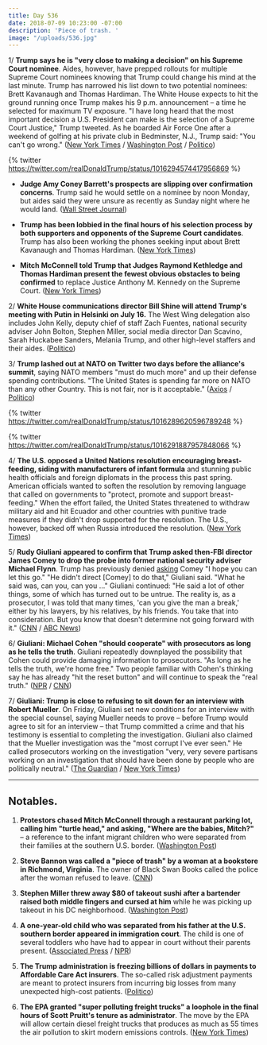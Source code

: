```yaml
---
title: Day 536
date: 2018-07-09 10:23:00 -07:00
description: 'Piece of trash. '
image: "/uploads/536.jpg"
---
```


1/ **Trump says he is "very close to making a decision" on his Supreme Court nominee**. Aides, however, have prepped rollouts for multiple Supreme Court nominees knowing that Trump could change his mind at the last minute. Trump has narrowed his list down to two potential nominees: Brett Kavanaugh and Thomas Hardiman. The White House expects to hit the ground running once Trump makes his 9 p.m. announcement – a time he selected for maximum TV exposure. "I have long heard that the most important decision a U.S. President can make is the selection of a Supreme Court Justice," Trump tweeted. As he boarded Air Force One after a weekend of golfing at his private club in Bedminster, N.J., Trump said: "You can't go wrong." ([New York Times](https://www.nytimes.com/2018/07/08/us/politics/trump-supreme-court.html) / [Washington Post](https://www.washingtonpost.com/politics/courts_law/trump-weighs-top-picks-for-supreme-court-amid-last-minute-maneuvering/2018/07/08/4a65b1b8-82d3-11e8-8553-a3ce89036c78_story.html) / [Politico](https://www.politico.com/story/2018/07/08/trump-supreme-court-justice-702138))

{% twitter https://twitter.com/realDonaldTrump/status/1016294574417956869 %}

* **Judge Amy Coney Barrett's prospects are slipping over confirmation concerns**. Trump said he would settle on a nominee by noon Monday, but aides said they were unsure as recently as Sunday night where he would land. ([Wall Street Journal](https://www.wsj.com/articles/trump-weighs-supreme-court-candidates-as-decision-nears-1531086183))

* **Trump has been lobbied in the final hours of his selection process by both supporters and opponents of the Supreme Court candidates**. Trump has also been working the phones seeking input about Brett Kavanaugh and Thomas Hardiman. ([New York Times](https://www.nytimes.com/2018/07/09/us/politics/trump-supreme-court-nomination.html))

* **Mitch McConnell told Trump that Judges Raymond Kethledge and Thomas Hardiman present the fewest obvious obstacles to being confirmed** to replace Justice Anthony M. Kennedy on the Supreme Court. ([New York Times](https://www.nytimes.com/2018/07/07/us/politics/trump-mcconnell-supreme-court.html))

2/ **White House communications director Bill Shine will attend Trump's meeting with Putin in Helsinki on July 16.** The West Wing delegation also includes John Kelly, deputy chief of staff Zach Fuentes, national security adviser John Bolton, Stephen Miller, social media director Dan Scavino, Sarah Huckabee Sanders, Melania Trump, and other high-level staffers and their aides. ([Politico](https://www.politico.com/story/2018/07/08/shine-trump-putin-summit-702294))

3/ **Trump lashed out at NATO on Twitter two days before the alliance's summit**, saying NATO members "must do much more" and up their defense spending contributions. "The United States is spending far more on NATO than any other Country. This is not fair, nor is it acceptable." ([Axios](https://www.axios.com/trump-tweets-nato-summit-angela-merkel-germany-7da69b41-9f5c-444d-9a7a-cf666904ad8f.html) / [Politico](https://www.politico.com/story/2018/07/09/trump-criticize-nato-summit-702296))

{% twitter https://twitter.com/realDonaldTrump/status/1016289620596789248 %}

{% twitter https://twitter.com/realDonaldTrump/status/1016291887957848066 %}

4/ **The U.S. opposed a United Nations resolution encouraging breast-feeding, siding with manufacturers of infant formula** and stunning public health officials and foreign diplomats in the process this past spring. American officials wanted to soften the resolution by removing language that called on governments to "protect, promote and support breast-feeding." When the effort failed, the United States threatened to withdraw military aid and hit Ecuador and other countries with punitive trade measures if they didn't drop supported for the resolution. The U.S., however, backed off when Russia introduced the resolution. ([New York Times](https://www.nytimes.com/2018/07/08/health/world-health-breastfeeding-ecuador-trump.html))

5/ **Rudy Giuliani appeared to confirm that Trump asked then-FBI director James Comey to drop the probe into former national security adviser Michael Flynn**. Trump has previously denied [asking](https://whatthefuckjusthappenedtoday.com/2017/05/16/Day-117/#1-trump-asked-james-comey-to-shut-do) Comey "I hope you can let this go." "He didn't direct \[Comey\] to do that," Giuliani said. "What he said was, can you, can you ..." Giuliani continued: "He said a lot of other things, some of which has turned out to be untrue. The reality is, as a prosecutor, I was told that many times, 'can you give the man a break,' either by his lawyers, by his relatives, by his friends. You take that into consideration. But you know that doesn't determine not going forward with it." ([CNN](https://www.cnn.com/2018/07/08/politics/giuliani-comey-flynn/index.html) / [ABC News](https://abcnews.go.com/ThisWeek/video/trumps-personal-attorney-rudy-giuliani-special-counsel-investigation-56438915))

6/ **Giuliani: Michael Cohen "should cooperate" with prosecutors as long as he tells the truth**. Giuliani repeatedly downplayed the possibility that Cohen could provide damaging information to prosecutors. "As long as he tells the truth, we're home free." Two people familiar with Cohen's thinking say he has already "hit the reset button" and will continue to speak the "real truth." ([NPR](https://www.npr.org/2018/07/08/627107199/giuliani-says-michael-cohen-should-cooperate-with-prosecutors) / [CNN](https://www.cnn.com/2018/07/09/politics/cohen-trump-real-truth/index.html))

7/ **Giuliani: Trump is close to refusing to sit down for an interview with Robert Mueller**. On Friday, Giuliani set new conditions for an interview with the special counsel, saying Mueller needs to prove – before Trump would agree to sit for an interview – that Trump committed a crime and that his testimony is essential to completing the investigation. Giuliani also claimed that the Mueller investigation was the "most corrupt I've ever seen." He called prosecutors working on the investigation "very, very severe partisans working on an investigation that should have been done by people who are politically neutral." ([The Guardian](https://www.theguardian.com/us-news/2018/jul/09/white-house-close-to-refusing-interview-with-russia-investigation) / [New York Times](https://www.nytimes.com/2018/07/06/us/politics/trump-special-counsel-interview.html))

---

## Notables.

1. **Protestors chased Mitch McConnell through a restaurant parking lot, calling him "turtle head," and asking, "Where are the babies, Mitch?"** – a reference to the infant migrant children who were separated from their families at the southern U.S. border. ([Washington Post](https://www.washingtonpost.com/news/post-politics/wp/2018/07/08/where-are-the-babies-mitch-mcconnell-pursued-from-restaurant-by-angry-crowd/))

2. **Steve Bannon was called a "piece of trash" by a woman at a bookstore in Richmond, Virginia**. The owner of Black Swan Books called the police after the woman refused to leave. ([CNN](https://www.cnn.com/2018/07/09/politics/steve-bannon-bookstore-harassment/index.html))

3. **Stephen Miller threw away $80 of takeout sushi after a bartender raised both middle fingers and cursed at him** while he was picking up takeout in his DC neighborhood. ([Washington Post](https://www.washingtonpost.com/local/dc-politics/viciousness-trump-aides-endure-public-fury-toward-presidents-policies/2018/07/09/23d3b9a2-8051-11e8-b0ef-fffcabeff946_story.html))

4. **A one-year-old child who was separated from his father at the U.S. southern border appeared in immigration court**. The child is one of several toddlers who have had to appear in court without their parents present. ([Associated Press](https://www.apnews.com/4cb60fc06ca34160bf7445fdc1f47eed/Kids-as-young-as-1-in-US-court,-awaiting-reunion-with-family) / [NPR](https://www.npr.org/2018/07/08/627082032/1-year-old-shows-up-in-immigration-court))

5. **The Trump administration is freezing billions of dollars in payments to Affordable Care Act insurers**. The so-called risk adjustment payments are meant to protect insurers from incurring big losses from many unexpected high-cost patients. ([Politico](https://www.politico.com/story/2018/07/08/insurance-obamacare-adjustment-payments-701907))

6. **The EPA granted "super polluting freight trucks" a loophole in the final hours of Scott Pruitt's tenure as administrator**. The move by the EPA will allow certain diesel freight trucks that produces as much as 55 times the air pollution to skirt modern emissions controls. ([New York Times](https://www.nytimes.com/2018/07/06/us/glider-trucks-loophole-pruitt.html))